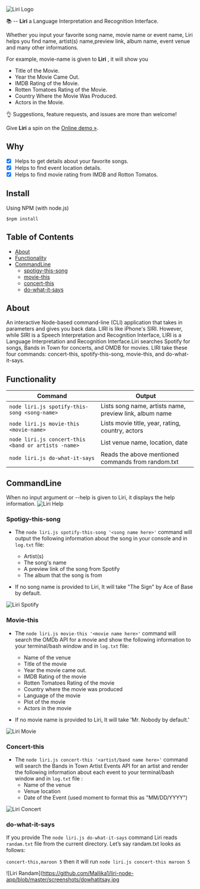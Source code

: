 ![Liri Logo](https://github.com/Mallika1/liri-node-app/blob/master/screenshots/liri_logo.png)

:books: -- **Liri** a Language Interpretation and Recognition Interface.

<Build Status Coverage Status First timers friendly>

Whether you input your favorite song name, movie name or event name, Liri helps you find name, artist(s) name,preview link, album name, event venue and many other informations.

For example, movie-name is given to **Liri** , it will show you 

* Title of the Movie.
* Year the Movie Came Out.
* IMDB Rating of the Movie.
* Rotten Tomatoes Rating of the Movie.
* Country Where the Movie Was Produced.
* Actors in the Movie.

:ok_hand: Suggestions, feature requests, and issues are more than welcome!

Give **Liri** a spin on the [Online demo »](https://drive.google.com/file/d/1JZzxTmOKVyYKDcAJQG8CQGxV0eFLv8vE/view).

## Why

- [x] Helps to get details about your favorite songs.
- [x] Helps to find event location details.
- [x] Helps to find movie rating from IMDB and Rotton Tomatos.

## Install

Using NPM (with node.js)

 `$npm install`

## Table of Contents

* [About](#About)
* [Functionality](#Functionality)
* [CommandLine](#CommandLine)
   - [spotigy-this-song](#Spotigy-this-song )
   - [movie-this](#Movie-this)
   - [concert-this](#Concert-this)
   - [do-what-it-says](#do-what-it-says)


## About

An interactive Node-based command-line (CLI) application that takes in parameters and gives you back data.
LIRI is like iPhone's SIRI. However, while SIRI is a Speech Interpretation and Recognition Interface, LIRI is a Language Interpretation and Recognition Interface.Liri searches Spotify for songs, Bands in Town for concerts, and OMDB for movies. LIRI take these four commands: concert-this, spotify-this-song, movie-this, and do-what-it-says.


## Functionality

| Command | Output | 
| --- | --- |
| `node liri.js spotify-this-song <song-name>` | Lists song name, artists name, preview link, album name |
| `node liri.js movie-this <movie-name>` | Lists movie title, year, rating, country, actors |
| `node liri.js concert-this <band or artists -name>` | List venue name, location, date |
| `node liri.js do-what-it-says` | Reads the above mentioned commands from random.txt |


## CommandLine

When no input argument or --help is given to Liri, it displays the help information.
![Liri Help](https://github.com/Mallika1/liri-node-app/blob/master/screenshots/cmdhelp.JPG)


### Spotigy-this-song 

* The ```node liri.js spotify-this-song '<song name here>'``` command will output the following information about the song in your  console and in `log.txt` file:
     - Artist(s)
     - The song's name
     - A preview link of the song from Spotify
     - The album that the song is from

* If no song name is provided to Liri, It will take "The Sign" by Ace of Base by default.

![Liri Spotify](https://github.com/Mallika1/liri-node-app/blob/master/screenshots/concert.JPG)

### Movie-this

* The ```node liri.js movie-this '<movie name here>'``` command will search the OMDb API for a movie and show the following information to your terminal/bash window and in `log.txt` file:
    - Name of the venue
    - Title of the movie
    - Year the movie came out.
    - IMDB Rating of the movie
    - Rotten Tomatoes Rating of the movie
    - Country where the movie was produced
    - Language of the movie
    - Plot of the movie
    - Actors in the movie

* If no movie name is provided to Liri, It will take 'Mr. Nobody by default.'

![Liri Movie](https://github.com/Mallika1/liri-node-app/blob/master/screenshots/movie.jpg)

### Concert-this

* The ```node liri.js concert-this '<artist/band name here>'``` command will search the Bands in Town Artist Events API for an artist and render the following information about each event to your terminal/bash window and in `log.txt` file :
    - Name of the venue
    - Venue location
    - Date of the Event (used moment to format this as "MM/DD/YYYY")

![Liri Concert](https://github.com/Mallika1/liri-node-app/blob/master/screenshots/concert.JPG)

### do-what-it-says

If you provide The ```node liri.js do-what-it-says``` command Liri reads `randam.txt` file from the current directory.
Let’s say randam.txt looks as follows:

`concert-this,maroon 5`  then it will run `node liri.js concert-this maroon 5`

![Liri Randam](https://github.com/Mallika1/liri-node-app/blob/master/screenshots/dowhatitsay.jpg